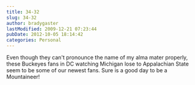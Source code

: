 ```yaml
---
title: 34-32
slug: 34-32
author: bradygaster
lastModified: 2009-12-21 07:23:44
pubDate: 2012-10-05 18:14:42
categories: Personal
---
```


<p>
  Even though they can&apos;t pronounce the name of
  <a>my alma mater</a>  properly, these
  <a>Buckeyes fans in DC watching Michigan lose to Appalachian State</a>  seem to be some of our newest fans. Sure is a good day to be a Mountaineer!
  <br>
</p>
